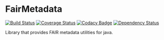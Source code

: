 # FairMetadata
[![Build Status](https://travis-ci.org/DTL-FAIRData/FairMetadata.svg?branch=develop)](https://travis-ci.org/DTL-FAIRData/FairMetadata)
[![Coverage Status](https://coveralls.io/repos/github/DTL-FAIRData/FairMetadata/badge.svg?branch=develop)](https://coveralls.io/github/DTL-FAIRData/FairMetadata?branch=develop)
[![Codacy Badge](https://api.codacy.com/project/badge/Grade/4da11eadd7034bf6acc1b0e8ca43a469)](https://www.codacy.com/app/burger-github/FairMetadata?utm_source=github.com&amp;utm_medium=referral&amp;utm_content=DTL-FAIRData/FairMetadata&amp;utm_campaign=Badge_Grade)
[![Dependency Status](https://www.versioneye.com/user/projects/589857e8a35eb6002e873a4d/badge.svg?style=flat-square)](https://www.versioneye.com/user/projects/589857e8a35eb6002e873a4d)

Library that provides FAIR metadata utilities for java.
